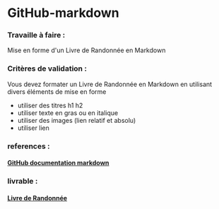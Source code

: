 # GitHub-markdown

 ###  Travaille à faire :
 Mise en forme d'un Livre de Randonnée  en Markdown

###  Critères de validation :
 Vous devez formater un Livre de Randonnée en Markdown en utilisant divers éléments de mise en forme
 - utiliser des titres h1 h2
 - utiliser texte en gras ou  en italique
 - utiliser des images (lien relatif et absolu)
 - utiliser lien 

 ###  references : 
 ####  [GitHub documentation markdown ](https://docs.github.com/fr/get-started/writing-on-github/getting-started-with-writing-and-formatting-on-github/basic-writing-and-formatting-syntax)
 ### livrable :
 ####  [Livre de Randonnée ](https://github.com/zaani12/CNMH/blob/main/Branche-technique/labs/lab%20Github-markdown/randonner.md)
